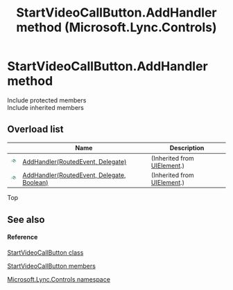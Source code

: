 ﻿---
title: StartVideoCallButton.AddHandler method  (Microsoft.Lync.Controls)
TOCTitle: 'AddHandler method '
ms:assetid: Overload:Microsoft.Lync.Controls.StartVideoCallButton.AddHandler_DI_3_UC_OCS14MrefLyncWPF
ms:mtpsurl: https://msdn.microsoft.com/en-us/library/microsoft.lync.controls.startvideocallbutton.addhandler_di_3_uc_ocs14mreflyncwpf(v=office.15)
ms:contentKeyID: 48596239
ms.date: 07/28/2014
mtps_version: v=office.15
f1_keywords:
- Microsoft.Lync.Controls.StartVideoCallButton.AddHandler
dev_langs:
- CSharp
- JScript
- VB
- other
---

# StartVideoCallButton.AddHandler method

Include protected members  
Include inherited members  

## Overload list

<table>
<thead>
<tr class="header">
<th> </th>
<th>Name</th>
<th>Description</th>
</tr>
</thead>
<tbody>
<tr class="odd">
<td><img src="images/Hh347903.pubmethod(Office.15).gif" title="Public method" alt="Public method" /></td>
<td><a href="http://msdn2.microsoft.com/en-us/library/ms598898">AddHandler(RoutedEvent, Delegate)</a></td>
<td>(Inherited from <a href="http://msdn2.microsoft.com/en-us/library/ms590078">UIElement</a>.)</td>
</tr>
<tr class="even">
<td><img src="images/Hh347903.pubmethod(Office.15).gif" title="Public method" alt="Public method" /></td>
<td><a href="http://msdn2.microsoft.com/en-us/library/ms598899">AddHandler(RoutedEvent, Delegate, Boolean)</a></td>
<td>(Inherited from <a href="http://msdn2.microsoft.com/en-us/library/ms590078">UIElement</a>.)</td>
</tr>
</tbody>
</table>


Top

## See also

#### Reference

[StartVideoCallButton class](startvideocallbutton-class-microsoft-lync-controls_1.md)

[StartVideoCallButton members](startvideocallbutton-members-microsoft-lync-controls_1.md)

[Microsoft.Lync.Controls namespace](microsoft-lync-controls-namespace_1.md)

